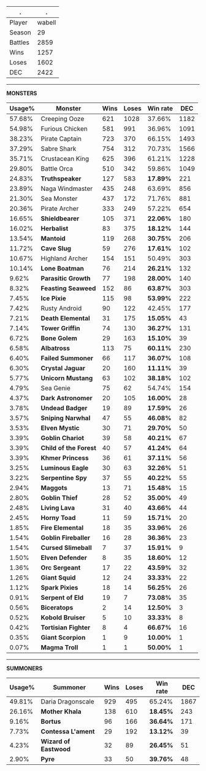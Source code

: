.|.
|-|-
Player|wabell
Season|29
Battles|2859
Wins|1257
Loses|1602
DEC|2422

---
**MONSTERS**

Usage%|Monster|Wins|Loses|Win rate|DEC|
-|-|-|-|-|-|
57.68%|Creeping Ooze|621|1028|37.66%|1182|
54.98%|Furious Chicken|581|991|36.96%|1091|
38.23%|Pirate Captain|723|370|66.15%|1493|
37.29%|Sabre Shark|754|312|70.73%|1566|
35.71%|Crustacean King|625|396|61.21%|1228|
29.80%|Battle Orca|510|342|59.86%|1049|
24.83%|**Truthspeaker**|127|583|**17.89%**|221|
23.89%|Naga Windmaster|435|248|63.69%|856|
21.30%|Sea Monster|437|172|71.76%|881|
20.36%|Pirate Archer|333|249|57.22%|654|
16.65%|**Shieldbearer**|105|371|**22.06%**|180|
16.02%|**Herbalist**|83|375|**18.12%**|144|
13.54%|**Mantoid**|119|268|**30.75%**|206|
11.72%|**Cave Slug**|59|276|**17.61%**|102|
10.67%|Highland Archer|154|151|50.49%|303|
10.14%|**Lone Boatman**|76|214|**26.21%**|132|
9.62%|**Parasitic Growth**|77|198|**28.00%**|140|
8.32%|**Feasting Seaweed**|152|86|**63.87%**|303|
7.45%|**Ice Pixie**|115|98|**53.99%**|222|
7.42%|Rusty Android|90|122|42.45%|177|
7.21%|**Death Elemental**|31|175|**15.05%**|43|
7.14%|**Tower Griffin**|74|130|**36.27%**|131|
6.72%|**Bone Golem**|29|163|**15.10%**|39|
6.58%|**Albatross**|113|75|**60.11%**|230|
6.40%|**Failed Summoner**|66|117|**36.07%**|108|
6.30%|**Crystal Jaguar**|20|160|**11.11%**|39|
5.77%|**Unicorn Mustang**|63|102|**38.18%**|102|
4.79%|Sea Genie|75|62|54.74%|154|
4.37%|**Dark Astronomer**|20|105|**16.00%**|28|
3.78%|**Undead Badger**|19|89|**17.59%**|26|
3.57%|**Sniping Narwhal**|47|55|**46.08%**|82|
3.53%|**Elven Mystic**|30|71|**29.70%**|50|
3.39%|**Goblin Chariot**|39|58|**40.21%**|67|
3.39%|**Child of the Forest**|40|57|**41.24%**|64|
3.39%|**Khmer Princess**|36|61|**37.11%**|56|
3.25%|**Luminous Eagle**|30|63|**32.26%**|51|
3.22%|**Serpentine Spy**|37|55|**40.22%**|55|
2.94%|**Maggots**|13|71|**15.48%**|15|
2.80%|**Goblin Thief**|28|52|**35.00%**|49|
2.48%|**Living Lava**|31|40|**43.66%**|44|
2.45%|**Horny Toad**|11|59|**15.71%**|20|
1.85%|**Fire Elemental**|18|35|**33.96%**|26|
1.54%|**Goblin Fireballer**|16|28|**36.36%**|23|
1.54%|**Cursed Slimeball**|7|37|**15.91%**|9|
1.50%|**Elven Defender**|8|35|**18.60%**|12|
1.36%|**Orc Sergeant**|17|22|**43.59%**|32|
1.26%|**Giant Squid**|12|24|**33.33%**|22|
1.12%|**Spark Pixies**|18|14|**56.25%**|26|
0.91%|**Serpent of Eld**|19|7|**73.08%**|35|
0.56%|**Biceratops**|2|14|**12.50%**|3|
0.52%|**Kobold Bruiser**|5|10|**33.33%**|8|
0.42%|**Tortisian Fighter**|8|4|**66.67%**|16|
0.35%|**Giant Scorpion**|1|9|**10.00%**|1|
0.07%|**Magma Troll**|1|1|**50.00%**|1|

---
**SUMMONERS**

Usage%|Summoner|Wins|Loses|Win rate|DEC|
-|-|-|-|-|-|
49.81%|Daria Dragonscale|929|495|65.24%|1867|
26.16%|**Mother Khala**|138|610|**18.45%**|243|
9.16%|**Bortus**|96|166|**36.64%**|171|
7.73%|**Contessa L'ament**|29|192|**13.12%**|39|
4.23%|**Wizard of Eastwood**|32|89|**26.45%**|51|
2.90%|**Pyre**|33|50|**39.76%**|48|
